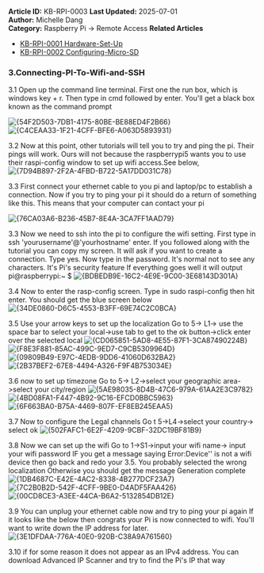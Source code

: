 **Article ID:** KB-RPI-0003
**Last Updated:** 2025-07-01  
**Author:** Michelle Dang   
**Category:** Raspberry Pi → Remote Access
**Related Articles** 
- [KB-RPI-0001 Hardware-Set-Up](https://github.com/MichelleD720/raspberrypi-setup-guide/blob/main/Hardware-Set-Up.md)
- [KB-RPI-0002 Configuring-Micro-SD](https://github.com/MichelleD720/raspberrypi-setup-guide/blob/main/Configuring-Micro-SD.md)

### 3.Connecting-PI-To-Wifi-and-SSH
3.1 Open up the command line terminal. First one the run box, which is windows key + r. Then type in cmd followed by enter. 
You'll get a black box known as the command prompt

![{54F2D503-7DB1-4175-80BE-BE88ED4F2B66}](https://github.com/user-attachments/assets/93748fa1-a62a-4f7a-8790-8089609add9b)
![{C4CEAA33-1F21-4CFF-BFE6-A063D5893931}](https://github.com/user-attachments/assets/e7f0af45-a8d6-43c3-b776-1dadd5d963aa)

3.2 Now at this point, other tutorials will tell you to try and ping the pi. Their pings will work. Ours will not because the 
raspberrypi5 wants you to use their raspi-config window to set up wifi access.See below,
![{7D94B897-2F2A-4FBD-B722-5A17DD031C78}](https://github.com/user-attachments/assets/24de53be-f735-4e6f-90f7-19bb09fcb180)

3.3 First connect your ethernet cable to you pi and laptop/pc to establish a connection. Now if you try to ping your pi it should do 
a return of something like this. This means that your computer can contact your pi

![{76CA03A6-B236-45B7-8E4A-3CA7FF1AAD79}](https://github.com/user-attachments/assets/0aabdbb5-f008-4e4d-ac98-7c40b7e96d39)


3.3 Now we need to ssh into the pi to configure the wifi setting. 
First type in ssh 'yourusername'@'yourhostname' enter. If you followed along with the tutorial you can copy my screen.
It will ask if you want to create a connection. Type yes.
Now type in the password. It's normal not to see any characters. It's Pi's security feature 
If everything goes well it will output pi@raspberrypi:~ $
![{BDBEDB9E-16C2-4E9E-9C00-3E68143D301A}](https://github.com/user-attachments/assets/a8a4660f-d5f7-43c4-9f36-2af64637033c)

3.4 Now to enter the rasp-config screen. 
Type in sudo raspi-config then hit enter. You should get the blue screen below 
![{34DE0860-D6C5-4553-B3FF-69E74C2C0BCA}](https://github.com/user-attachments/assets/29d5f120-c0f0-4822-a6b0-039dc0c5a56a)

3.5 Use your arrow keys to set up the localization 
Go to 5-> L1-> use the space bar to select your local->use tab to get to the ok button->click enter over the selected local
![{CD065851-5AD8-4E55-87F1-3CA87490224B}](https://github.com/user-attachments/assets/0625d45b-c6d2-4fbf-803d-52b6fab0e238)
![{F8E3F881-85AC-499C-9ED7-C9CB5309964D}](https://github.com/user-attachments/assets/cf56b455-82bb-4e0f-b24f-afb85de5d9cc)
![{09809B49-E97C-4EDB-9DD6-41060D632BA2}](https://github.com/user-attachments/assets/2d061658-9dde-46d0-89e8-53d19e8371dd)
![{2B37BEF2-67E8-4494-A326-F9F4B753034E}](https://github.com/user-attachments/assets/bc4bbf9e-cb30-407d-88a5-a8d16ff55dbc)

3.6 now to set up timezone 
Go to 5-> L2->select your geographic area->select your city/region
![{5AE98035-8D4B-47C6-979A-61AA2E3C9782}](https://github.com/user-attachments/assets/df60e1bf-b67d-4cc0-b6e7-4ca88b8ffcdd)
![{4BD08FA1-F447-4B92-9C16-EFCD0BBC5963}](https://github.com/user-attachments/assets/061831df-1cb3-42b4-aed7-ffff301b9cce)
![{6F663BA0-B75A-4469-807F-EF8EB245EAA5}](https://github.com/user-attachments/assets/17d33b75-aef3-43f9-a9c0-893109a74e0d)

3.7 Now to configure the Legal channels
Go t 5->L4->select your country-> select ok
![{502FAFC1-6E2F-4209-9CBF-32DC19BF81B9}](https://github.com/user-attachments/assets/a8e40ddd-d14c-48d7-b8ee-43da9fcabf1c)


3.8 Now we can set up the wifi
Go to 1->S1->input your wifi name-> input your wifi password
IF you get a message saying Error:Device'' is not a wifi device then go back and redo your 3.5. You probably selected the wrong localization 
Otherwise you should get the message Generation complete
![{1DB4687C-E42E-4AC2-8338-4B277DCF23A7}](https://github.com/user-attachments/assets/01b806f7-95d2-4b71-8257-859d13dd69e9)
![{7C2B0B2D-542F-4CFF-9BE0-D4ADF5FAA426}](https://github.com/user-attachments/assets/acbdc915-8104-49a7-b46b-0af484329842)
![{00CD8CE3-A3EE-44CA-B6A2-5132854DB12E}](https://github.com/user-attachments/assets/b0d27883-2f24-421d-833e-b15e1c070ed6)

3.9 You can unplug your ethernet cable now and try to ping your pi again 
If it looks like the below then congrats your Pi is now connected to wifi. You'll want to write down the IP address for later. 
![{3E1DFDAA-776A-40E0-920B-C38A9A761560}](https://github.com/user-attachments/assets/d49810ed-eb1f-4c1a-8d18-28f90435a273)

3.10 if for some reason it does not appear as an IPv4 address. You can download Advanced IP Scanner and try to find the Pi's IP that way 

















